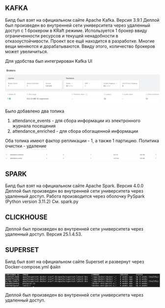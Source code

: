 ## KAFKA

Билд был взят на официальном сайте Apache Kafka. Версия 3.9.1
Деплой был произведен во внутренней сети университета через удаленный доступ с 1 брокером в KRaft режиме.
Используется 1 брокер ввиду ограниченности ресурсов и текущей ненадобности в отказоустойчивости. Проект все ещё находится в разработке. Многие вещи меняются и дорабатываются. Ввиду этого, количество брокеров может увеличиться.

Для удобства был интегрирован Kafka UI

![alt text](/refs/image.png)

Было добавлено два топика 
1. attendance_events - для сбора информации из электронного журнала посещения
2. attendance_enriched - для сбора обогащенной информации 

Оба топика имеют фактор репликации - 1, а также 1 партицию. Политика очистки - удаление

![alt text](/refs/image_2.png)

## SPARK 

Билд был взят на официальном сайте Apache Spark. Версия 4.0.0
Деплой был произведен во внутренней сети университета через удаленный доступ. Работа производится через оболочку PySpark (Python version 3.11.2)
См. spark.py

## CLICKHOUSE 

Деплой был произведен во внутренней сети университета через удаленный доступ. Версия 25.1.4.53.

## SUPERSET

Билд был взят на официальном сайте Superset и развернут через Docker-compose.yml файл 

![alt text](/refs/image_3.png)

Деплой был произведен во внутренней сети университета через удаленный доступ. 